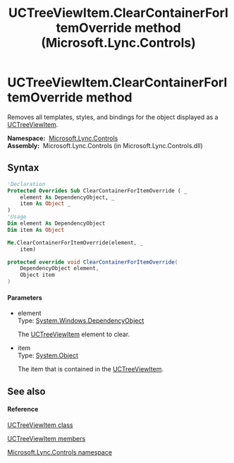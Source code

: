 ﻿---
title: UCTreeViewItem.ClearContainerForItemOverride method  (Microsoft.Lync.Controls)
TOCTitle: 'ClearContainerForItemOverride method '
ms:assetid: M:Microsoft.Lync.Controls.UCTreeViewItem.ClearContainerForItemOverride(System.Windows.DependencyObject,System.Object)_DI_3_UC_OCS14MrefLyncWPF
ms:mtpsurl: https://msdn.microsoft.com/en-us/library/microsoft.lync.controls.uctreeviewitem.clearcontainerforitemoverride(v=office.15)
ms:contentKeyID: 48592242
ms.date: 07/28/2014
mtps_version: v=office.15
f1_keywords:
- Microsoft.Lync.Controls.UCTreeViewItem.ClearContainerForItemOverride
dev_langs:
- CSharp
- JScript
- VB
- other
---

# UCTreeViewItem.ClearContainerForItemOverride method

Removes all templates, styles, and bindings for the object displayed as a [UCTreeViewItem](uctreeviewitem-class-microsoft-lync-controls_1.md).

**Namespace:**  [Microsoft.Lync.Controls](microsoft-lync-controls-namespace_1.md)  
**Assembly:**  Microsoft.Lync.Controls (in Microsoft.Lync.Controls.dll)

## Syntax

``` vb
'Declaration
Protected Overrides Sub ClearContainerForItemOverride ( _
    element As DependencyObject, _
    item As Object _
)
'Usage
Dim element As DependencyObject
Dim item As Object

Me.ClearContainerForItemOverride(element, _
    item)
```

``` csharp
protected override void ClearContainerForItemOverride(
    DependencyObject element,
    Object item
)
```

#### Parameters

  - element  
    Type: [System.Windows.DependencyObject](http://msdn2.microsoft.com/en-us/library/ms589309)  
    
    The [UCTreeViewItem](uctreeviewitem-class-microsoft-lync-controls_1.md) element to clear.

<!-- end list -->

  - item  
    Type: [System.Object](http://msdn2.microsoft.com/en-us/library/e5kfa45b)  
    
    The item that is contained in the [UCTreeViewItem](uctreeviewitem-class-microsoft-lync-controls_1.md).

## See also

#### Reference

[UCTreeViewItem class](uctreeviewitem-class-microsoft-lync-controls_1.md)

[UCTreeViewItem members](uctreeviewitem-members-microsoft-lync-controls_1.md)

[Microsoft.Lync.Controls namespace](microsoft-lync-controls-namespace_1.md)

